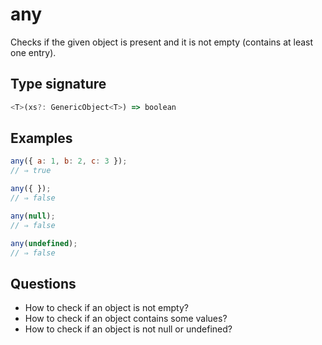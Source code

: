 # any

Checks if the given object is present and it is not empty (contains at least one entry).

## Type signature

<!-- prettier-ignore-start -->
```typescript
<T>(xs?: GenericObject<T>) => boolean
```
<!-- prettier-ignore-end -->

## Examples

<!-- prettier-ignore-start -->
```javascript
any({ a: 1, b: 2, c: 3 });
// ⇒ true
```

```javascript
any({ });
// ⇒ false
```

```javascript
any(null);
// ⇒ false
```

```javascript
any(undefined);
// ⇒ false
```
<!-- prettier-ignore-end -->

## Questions

- How to check if an object is not empty?
- How to check if an object contains some values?
- How to check if an object is not null or undefined?
